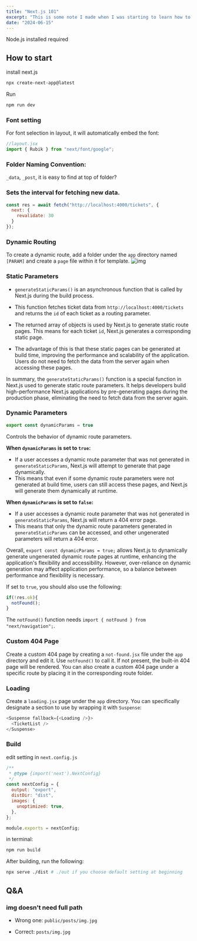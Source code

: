 ```yaml
---
title: "Next.js 101"
excerpt: "This is some note I made when I was starting to learn how to use Next.js, including how to set it up, basic usage, and how to build a website locally."
date: "2024-06-15"
---
```


Node.js installed required
## How to start

install next.js
```bash
npx create-next-app@latest
```

Run
```bash
npm run dev
```





### Font setting
For font selection in layout, it will automatically embed the font:
```jsx
//layout.jsx
import { Rubik } from "next/font/google";
```

### Folder Naming Convention: 
`_data`, `_post`, it is easy to find at top of folder?

### Sets the interval for fetching new data.
```jsx
const res = await fetch("http://localhost:4000/tickets", {
  next: {
    revalidate: 30
  }
});
```

### Dynamic Routing
To create a dynamic route, add a folder under the `app` directory named `[PARAM]` and create a `page` file within it for template.
![img](/posts/Nextjs_101/1.png)

### Static Parameters

- `generateStaticParams()` is an asynchronous function that is called by Next.js during the build process.

- This function fetches ticket data from `http://localhost:4000/tickets` and returns the `id` of each ticket as a routing parameter.
-  The returned array of objects is used by Next.js to generate static route pages. This means for each ticket `id`, Next.js generates a corresponding static page.

- The advantage of this is that these static pages can be generated at build time, improving the performance and scalability of the application. Users do not need to fetch the data from the server again when accessing these pages.

In summary, the `generateStaticParams()` function is a special function in Next.js used to generate static route parameters. It helps developers build high-performance Next.js applications by pre-generating pages during the production phase, eliminating the need to fetch data from the server again.

### Dynamic Parameters

```jsx
export const dynamicParams = true
```

Controls the behavior of dynamic route parameters.

**When `dynamicParams` is set to `true`:**
- If a user accesses a dynamic route parameter that was not generated in `generateStaticParams`, Next.js will attempt to generate that page dynamically.
- This means that even if some dynamic route parameters were not generated at build time, users can still access these pages, and Next.js will generate them dynamically at runtime.

**When `dynamicParams` is set to `false`:**
- If a user accesses a dynamic route parameter that was not generated in `generateStaticParams`, Next.js will return a 404 error page.
- This means that only the dynamic route parameters generated in `generateStaticParams` can be accessed, and other ungenerated parameters will return a 404 error.

Overall, `export const dynamicParams = true;` allows Next.js to dynamically generate ungenerated dynamic route pages at runtime, enhancing the application's flexibility and accessibility. However, over-reliance on dynamic generation may affect application performance, so a balance between performance and flexibility is necessary.

If set to `true`, you should also use the following:
```javascript
if(!res.ok){
  notFound();
}
```
The `notFound()` function needs `import { notFound } from "next/navigation";`.

### Custom 404 Page

Create a custom 404 page by creating a `not-found.jsx` file under the `app` directory and edit it. Use `notFound()` to call it. If not present, the built-in 404 page will be rendered. You can also create a custom 404 page under a specific route by placing it in the corresponding route folder.

### Loading

Create a `loading.jsx` page under the `app` directory. You can specifically designate a section to use by wrapping it with `Suspense`:
```javascript
<Suspense fallback={<Loading />}>
  <TicketList />
</Suspense>
```

### Build
edit setting in `next.config.js`
```jsx
/**
 * @type {import('next').NextConfig}
 */
const nextConfig = {
  output: "export",
  distDir: "dist",
  images: {
    unoptimized: true,
  },
};

module.exports = nextConfig;
```
in terminal:
```bash
npm run build
```

After building, run the following:

```bash
npx serve ./dist # ./out if you choose default setting at beginning
```

## Q&A
### img doesn't need full path

- Wrong one: `public/posts/img.jpg`

- Correct: `posts/img.jpg`
